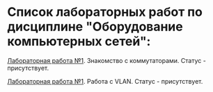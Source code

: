 # Список лабораторных работ по дисциплине "Оборудование компьютерных сетей":

[Лабораторная работа №1](https://github.com/oooNAKooo/BSUIR/tree/main/7%20sem/ObKS/lab_1). Знакомство с коммутаторами. Статус - присутствует.

[Лабораторная работа №1](https://github.com/oooNAKooo/BSUIR/tree/main/7%20sem/ObKS/lab_2). Работа с VLAN. Статус - присутствует.
